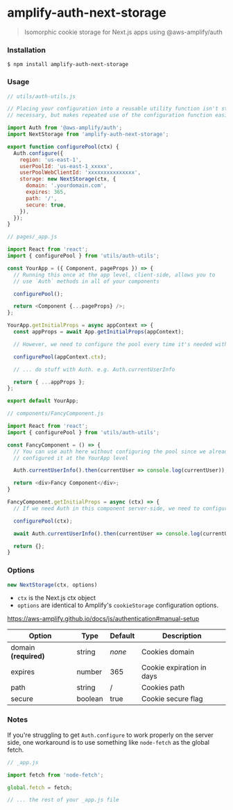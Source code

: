 # amplify-auth-next-storage

> Isomorphic cookie storage for Next.js apps using @aws-amplify/auth

### Installation

`$ npm install amplify-auth-next-storage`

### Usage

```js
// utils/auth-utils.js

// Placing your configuration into a reusable utility function isn't strictly
// necessary, but makes repeated use of the configuration function easier

import Auth from '@aws-amplify/auth';
import NextStorage from 'amplify-auth-next-storage';

export function configurePool(ctx) {
  Auth.configure({
    region: 'us-east-1',
    userPoolId: 'us-east-1_xxxxx',
    userPoolWebClientId: 'xxxxxxxxxxxxxxx',
    storage: new NextStorage(ctx, {
      domain: '.yourdomain.com',
      expires: 365,
      path: '/',
      secure: true,
    }),
  });
}

// pages/_app.js

import React from 'react';
import { configurePool } from 'utils/auth-utils';

const YourApp = ({ Component, pageProps }) => {
  // Running this once at the app level, client-side, allows you to
  // use `Auth` methods in all of your components 

  configurePool();

  return <Component {...pageProps} />;
};

YourApp.getInitialProps = async appContext => {
  const appProps = await App.getInitialProps(appContext);

  // However, we need to configure the pool every time it's needed within getInitialProps

  configurePool(appContext.ctx);

  // ... do stuff with Auth. e.g. Auth.currentUserInfo

  return { ...appProps };
};

export default YourApp;

// components/FancyComponent.js

import React from 'react';
import { configurePool } from 'utils/auth-utils';

const FancyComponent = () => {
  // You can use auth here without configuring the pool since we already
  // configured it at the YourApp level

  Auth.currentUserInfo().then(currentUser => console.log(currentUser));

  return <div>Fancy Component</div>;
}

FancyComponent.getInitialProps = async (ctx) => {
  // If we need Auth in this component server-side, we need to configure the pool again

  configurePool(ctx);

  await Auth.currentUserInfo().then(currentUser => console.log(currentUser));

  return {};
}
```

### Options

```js
new NextStorage(ctx, options)
```

- `ctx` is the Next.js ctx object
- `options` are identical to Amplify's `cookieStorage` configuration options.

https://aws-amplify.github.io/docs/js/authentication#manual-setup

| Option | Type | Default | Description |
| --- | --- | --- | --- |
| domain **(required)** | string | *none* | Cookies domain |
| expires | number | 365 | Cookie expiration in days |
| path | string | / | Cookies path |
| secure | boolean | true | Cookie secure flag |

### Notes

If you're struggling to get `Auth.configure` to work properly on the server side, one workaround is to use something like `node-fetch` as the global fetch.

```js
// _app.js

import fetch from 'node-fetch';

global.fetch = fetch;

// ... the rest of your _app.js file
```